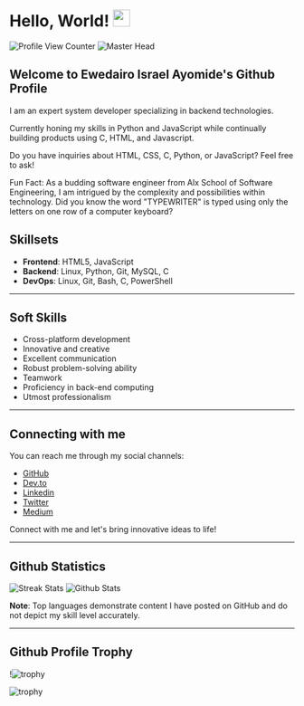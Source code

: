 # Hello, World! <img src="https://raw.githubusercontent.com/MartinHeinz/MartinHeinz/master/wave.gif" width="30px">

![Profile View Counter](https://komarev.com/ghpvc/?username=Israelshecktar&style=plastic&color=red&label=PROFILE+VIEWS)
![Master Head](https://blog.bit.ai/wp-content/uploads/2018/09/How-to-Embed-GitHub-Gists-in-Your-Documents-Blog-Banner.png)

## Welcome to Ewedairo Israel Ayomide's Github Profile

I am an expert system developer specializing in backend technologies.

Currently honing my skills in Python and JavaScript while continually building products using C, HTML, and Javascript.

Do you have inquiries about HTML, CSS, C, Python, or JavaScript? Feel free to ask!

Fun Fact: As a budding software engineer from Alx School of Software Engineering, I am intrigued by the complexity and possibilities within technology. Did you know the word "TYPEWRITER" is typed using only the letters on one row of a computer keyboard?

## Skillsets
- **Frontend**: HTML5, JavaScript
- **Backend**: Linux, Python, Git, MySQL, C
- **DevOps**: Linux, Git, Bash, C, PowerShell

<hr>

## Soft Skills
- Cross-platform development
- Innovative and creative
- Excellent communication
- Robust problem-solving ability
- Teamwork
- Proficiency in back-end computing
- Utmost professionalism

<hr>

## Connecting with me
You can reach me through my social channels:
- [GitHub](https://github.com/Israelshecktar)
- [Dev.to](https://dev.to/Israelshecktar)
- [Linkedin](https://www.linkedin.com/in/israel-ewedairo-439bb5240/)
- [Twitter](https://twitter.com/shecktar5)
- [Medium](https://medium.com/@iamshecktar1996)

Connect with me and let's bring innovative ideas to life!

<hr>

## Github Statistics
![Streak Stats](http://github-readme-streak-stats.herokuapp.com?user=Israelshecktar&theme=dark&hide_border=true)
![Github Stats](https://github-readme-stats.vercel.app/api?username=Israelshecktar&lc=card&theme=dark&hide_border=false)

**Note**: Top languages demonstrate content I have posted on GitHub and do not depict my skill level accurately.

<hr>

## Github Profile Trophy
!![trophy](https://github-profile-trophy.vercel.app/?username=Israelshecktar)

![trophy](https://github-profile-trophy.vercel.app/?username=Israelshecktar&theme=onedark)

